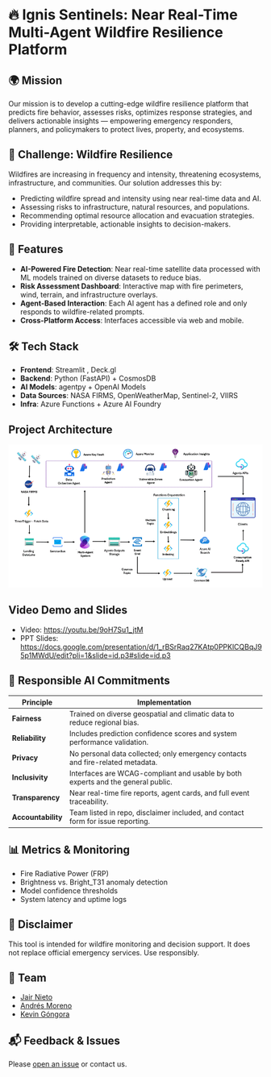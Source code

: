 # 🔥 Ignis Sentinels: Near Real-Time Multi-Agent Wildfire Resilience Platform

## 🌍 Mission
Our mission is to develop a cutting-edge wildfire resilience platform that predicts fire behavior, assesses risks, optimizes response strategies, and delivers actionable insights — empowering emergency responders, planners, and policymakers to protect lives, property, and ecosystems.

## 🚨 Challenge: Wildfire Resilience
Wildfires are increasing in frequency and intensity, threatening ecosystems, infrastructure, and communities. Our solution addresses this by:

- Predicting wildfire spread and intensity using near real-time data and AI.
- Assessing risks to infrastructure, natural resources, and populations.
- Recommending optimal resource allocation and evacuation strategies.
- Providing interpretable, actionable insights to decision-makers.

## 🧠 Features
- **AI-Powered Fire Detection**: Near real-time satellite data processed with ML models trained on diverse datasets to reduce bias.
- **Risk Assessment Dashboard**: Interactive map with fire perimeters, wind, terrain, and infrastructure overlays.
- **Agent-Based Interaction**: Each AI agent has a defined role and only responds to wildfire-related prompts.
- **Cross-Platform Access**: Interfaces accessible via web and mobile.

## 🛠️ Tech Stack
- **Frontend**: Streamlit , Deck.gl
- **Backend**: Python (FastAPI) + CosmosDB
- **AI Models**: agentpy + OpenAI Models
- **Data Sources**: NASA FIRMS, OpenWeatherMap, Sentinel-2, VIIRS
- **Infra**: Azure Functions + Azure AI Foundry

## Project Architecture

![alt text](./data/arquitecture.gif)

## Video Demo and Slides 
- Video: https://youtu.be/9oH7Su1_jtM
- PPT Slides: https://docs.google.com/presentation/d/1_rBSrRaq27KAtp0PPKlCQBqJ95p1MWdU/edit?pli=1&slide=id.p3#slide=id.p3


## 🔐 Responsible AI Commitments

| Principle       | Implementation                                                                 |
|----------------|----------------------------------------------------------------------------------|
| **Fairness**    | Trained on diverse geospatial and climatic data to reduce regional bias.        |
| **Reliability** | Includes prediction confidence scores and system performance validation.        |
| **Privacy**     | No personal data collected; only emergency contacts and fire-related metadata.  |
| **Inclusivity** | Interfaces are WCAG-compliant and usable by both experts and the general public.|
| **Transparency**| Near real-time fire reports, agent cards, and full event traceability.               |
| **Accountability** | Team listed in repo, disclaimer included, and contact form for issue reporting.|

## 📊 Metrics & Monitoring
- Fire Radiative Power (FRP)
- Brightness vs. Bright_T31 anomaly detection
- Model confidence thresholds
- System latency and uptime logs

## 📎 Disclaimer
This tool is intended for wildfire monitoring and decision support. It does not replace official emergency services. Use responsibly.

## 👥 Team
- [Jair Nieto](https://github.com/CJ-Nieto)
- [Andrés Moreno](https://github.com/RobertDalton)
- [Kevin Góngora](https://github.com/kevinjordanuc)

## 📬 Feedback & Issues
Please [open an issue](https://github.com/...) or contact us.